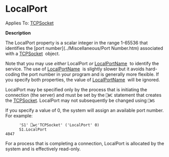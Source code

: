 




<h1 class="heading"><span class="name">LocalPort</span></h1>

Applies To: [TCPSocket](./tcpsocket.md)


**Description**


The LocalPort property is a scalar integer in the range 1-65536 that
identifies the [port number](../Miscellaneous/Port Number.htm) associated with a [TCPSocket](./tcpsocket.md)
 object.



Note that you may use *either* LocalPort *or* [LocalPortName](localportname.md)
 to identify the service. The use of [LocalPortName](localportname.md)
 is slightly slower but it avoids hard-coding the port number in your program and
is generally more flexible. If you specify both properties, the value of [LocalPortName](localportname.md)
 will be ignored.


LocalPort may be specified only by the process that is initiating the
connection (the server) and must be set by the `⎕WC`
statement that creates the [TCPSocket](./tcpsocket.md).
LocalPort may not subsequently be changed using `⎕WS`



If you specify a value of 0, the system will assign an available port number.
For example:
```apl
      'S1' ⎕wc'TCPSocket' ('LocalPort' 0)
      S1.LocalPort
4047
```



For a process that is completing a connection, LocalPort is allocated by the
system and is effectively read-only.


